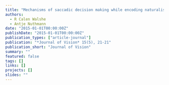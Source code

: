 ```yaml
---
title: "Mechanisms of saccadic decision making while encoding naturalistic scenes"
authors:
  - R Calen Walshe
  - Antje Nuthmann
date: "2015-01-01T00:00:00Z"
publishDate: "2015-01-01T00:00:00Z"
publication_types: ["article-journal"]
publication: "*Journal of Vision* 15(5), 21-21"
publication_short: "Journal of Vision"
summary: ""
featured: false
tags: []
links: []
projects: []
slides: ""
---
```

